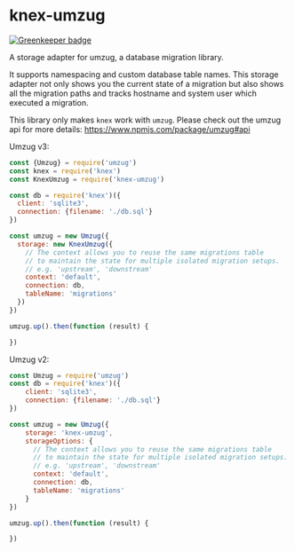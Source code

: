# knex-umzug

[![Greenkeeper badge](https://badges.greenkeeper.io/marcbachmann/knex-umzug.svg)](https://greenkeeper.io/)

A storage adapter for umzug, a database migration library.

It supports namespacing and custom database table names.
This storage adapter not only shows you the current state of a migration but also shows all the migration paths and tracks hostname and system user which executed a migration.

This library only makes `knex` work with `umzug`.
Please check out the umzug api for more details: https://www.npmjs.com/package/umzug#api

Umzug v3:
```js
const {Umzug} = require('umzug')
const knex = require('knex')
const KnexUmzug = require('knex-umzug')

const db = require('knex')({
  client: 'sqlite3',
  connection: {filename: './db.sql'}
})

const umzug = new Umzug({
  storage: new KnexUmzug({
    // The context allows you to reuse the same migrations table
    // to maintain the state for multiple isolated migration setups.
    // e.g. 'upstream', 'downstream'
    context: 'default',
    connection: db,
    tableName: 'migrations'
  })
})

umzug.up().then(function (result) {

})
```

Umzug v2:
```js
const Umzug = require('umzug')
const db = require('knex')({
    client: 'sqlite3',
    connection: {filename: './db.sql'}
})

const umzug = new Umzug({
    storage: 'knex-umzug',
    storageOptions: {
      // The context allows you to reuse the same migrations table
      // to maintain the state for multiple isolated migration setups.
      // e.g. 'upstream', 'downstream'
      context: 'default',
      connection: db,
      tableName: 'migrations'
    }
})

umzug.up().then(function (result) {

})
```
